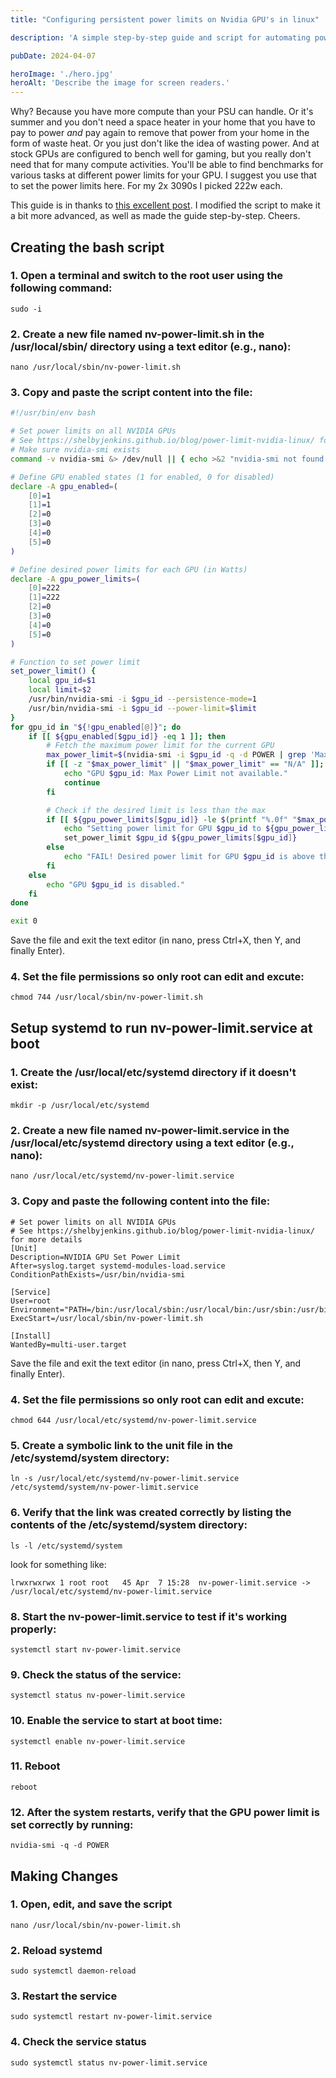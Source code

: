 ```yaml
---
title: "Configuring persistent power limits on Nvidia GPU's in linux"

description: 'A simple step-by-step guide and script for automating power limits at boot using systemd.'

pubDate: 2024-04-07

heroImage: './hero.jpg'
heroAlt: 'Describe the image for screen readers.'
---
```


Why? Because you have more compute than your PSU can handle. Or it's summer and you don't need a space heater in your home that you have to pay to power _and_ pay again to remove that power from your home in the form of waste heat. Or you just don't like the idea of wasting power. And at stock GPUs are configured to bench well for gaming, but you really don't need that for many compute activities. You'll be able to find benchmarks for various tasks at different power limits for your GPU. I suggest you use that to set the power limits here. For my 2x 3090s I picked 222w each.

This guide is in thanks to [this excellent post](https://www.pugetsystems.com/labs/hpc/quad-rtx3090-gpu-power-limiting-with-systemd-and-nvidia-smi-1983/). I modified the script to make it a bit more advanced, as well as made the guide step-by-step. Cheers.

## Creating the bash script

### 1. Open a terminal and switch to the root user using the following command:

`sudo -i`

### 2. Create a new file named nv-power-limit.sh in the /usr/local/sbin/ directory using a text editor (e.g., nano):

`nano /usr/local/sbin/nv-power-limit.sh`

### 3. Copy and paste the script content into the file:

```bash
#!/usr/bin/env bash

# Set power limits on all NVIDIA GPUs
# See https://shelbyjenkins.github.io/blog/power-limit-nvidia-linux/ for more details
# Make sure nvidia-smi exists
command -v nvidia-smi &> /dev/null || { echo >&2 "nvidia-smi not found ... exiting."; exit 1; }

# Define GPU enabled states (1 for enabled, 0 for disabled)
declare -A gpu_enabled=(
    [0]=1
    [1]=1
    [2]=0
    [3]=0
    [4]=0
    [5]=0
)

# Define desired power limits for each GPU (in Watts)
declare -A gpu_power_limits=(
    [0]=222
    [1]=222
    [2]=0
    [3]=0
    [4]=0
    [5]=0
)

# Function to set power limit
set_power_limit() {
    local gpu_id=$1
    local limit=$2
    /usr/bin/nvidia-smi -i $gpu_id --persistence-mode=1
    /usr/bin/nvidia-smi -i $gpu_id --power-limit=$limit
}
for gpu_id in "${!gpu_enabled[@]}"; do
    if [[ ${gpu_enabled[$gpu_id]} -eq 1 ]]; then
        # Fetch the maximum power limit for the current GPU
        max_power_limit=$(nvidia-smi -i $gpu_id -q -d POWER | grep 'Max Power Limit' | awk '{print $5}' | grep -oE '[0-9]+([.][0-9]+)?')
        if [[ -z "$max_power_limit" || "$max_power_limit" == "N/A" ]]; then
            echo "GPU $gpu_id: Max Power Limit not available."
            continue
        fi

        # Check if the desired limit is less than the max
        if [[ ${gpu_power_limits[$gpu_id]} -le $(printf "%.0f" "$max_power_limit") ]]; then
            echo "Setting power limit for GPU $gpu_id to ${gpu_power_limits[$gpu_id]} Watts."
            set_power_limit $gpu_id ${gpu_power_limits[$gpu_id]}
        else
            echo "FAIL! Desired power limit for GPU $gpu_id is above the max allowable limit of $max_power_limit Watts."
        fi
    else
        echo "GPU $gpu_id is disabled."
    fi
done

exit 0
```

Save the file and exit the text editor (in nano, press Ctrl+X, then Y, and finally Enter).

### 4. Set the file permissions so only root can edit and excute:

`chmod 744 /usr/local/sbin/nv-power-limit.sh`

## Setup systemd to run nv-power-limit.service at boot

### 1. Create the /usr/local/etc/systemd directory if it doesn't exist:

`mkdir -p /usr/local/etc/systemd`

### 2. Create a new file named nv-power-limit.service in the /usr/local/etc/systemd directory using a text editor (e.g., nano):

`nano /usr/local/etc/systemd/nv-power-limit.service`

### 3. Copy and paste the following content into the file:

```
# Set power limits on all NVIDIA GPUs
# See https://shelbyjenkins.github.io/blog/power-limit-nvidia-linux/ for more details
[Unit]
Description=NVIDIA GPU Set Power Limit
After=syslog.target systemd-modules-load.service
ConditionPathExists=/usr/bin/nvidia-smi

[Service]
User=root
Environment="PATH=/bin:/usr/local/sbin:/usr/local/bin:/usr/sbin:/usr/bin"
ExecStart=/usr/local/sbin/nv-power-limit.sh

[Install]
WantedBy=multi-user.target
```

Save the file and exit the text editor (in nano, press Ctrl+X, then Y, and finally Enter).

### 4. Set the file permissions so only root can edit and excute:

`chmod 644 /usr/local/etc/systemd/nv-power-limit.service`

### 5. Create a symbolic link to the unit file in the /etc/systemd/system directory:

`ln -s /usr/local/etc/systemd/nv-power-limit.service /etc/systemd/system/nv-power-limit.service`

### 6. Verify that the link was created correctly by listing the contents of the /etc/systemd/system directory:

`ls -l /etc/systemd/system`

look for something like:

`lrwxrwxrwx 1 root root   45 Apr  7 15:28  nv-power-limit.service -> /usr/local/etc/systemd/nv-power-limit.service`

### 8. Start the nv-power-limit.service to test if it's working properly:

`systemctl start nv-power-limit.service`

### 9. Check the status of the service:

`systemctl status nv-power-limit.service`

### 10. Enable the service to start at boot time:

`systemctl enable nv-power-limit.service`

### 11. Reboot

`reboot`

### 12. After the system restarts, verify that the GPU power limit is set correctly by running:

`nvidia-smi -q -d POWER`

## Making Changes

### 1. Open, edit, and save the script

`nano /usr/local/sbin/nv-power-limit.sh`

### 2. Reload systemd

`sudo systemctl daemon-reload`

### 3. Restart the service

`sudo systemctl restart nv-power-limit.service`

### 4. Check the service status

`sudo systemctl status nv-power-limit.service`
